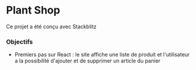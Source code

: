 # Plant Shop

Ce projet a été conçu avec Stackblitz

### Objectifs

- Premiers pas sur React : le site affiche une liste de produit et l'utilisateur a la possibilité d'ajouter et de supprimer un article du panier
